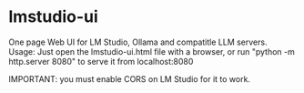 # lmstudio-ui
One page Web UI for LM Studio, Ollama and compatitle LLM servers. 
Usage: Just open the lmstudio-ui.html file with a browser, or run 
"python -m http.server 8080" to serve it from localhost:8080


IMPORTANT: you must enable CORS on LM Studio for it to work. 
